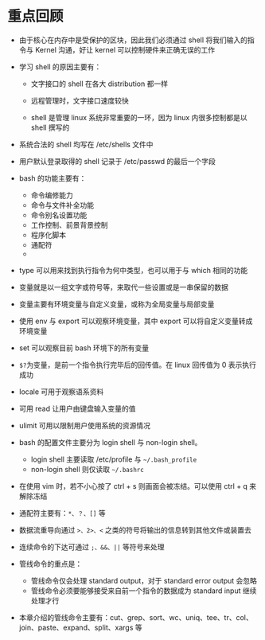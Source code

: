 # 重点回顾

- 由于核心在内存中是受保护的区块，因此我们必须通过 shell 将我们输入的指令与 Kernel 沟通，好让 kernel 可以控制硬件来正确无误的工作
- 学习 shell 的原因主要有：

  - 文字接口的 shell 在各大 distribution 都一样

  - 远程管理时，文字接口速度较快

  - shell 是管理 linux 系统非常重要的一环，因为 linux 内很多控制都是以 shell 撰写的
- 系统合法的 shell 均写在 /etc/shells 文件中
- 用户默认登录取得的 shell 记录于 /etc/passwd 的最后一个字段
- bash 的功能主要有：

  - 命令编修能力
  - 命令与文件补全功能
  - 命令别名设置功能
  - 工作控制、前景背景控制
  - 程序化脚本
  - 通配符
  - 
- type 可以用来找到执行指令为何中类型，也可以用于与 which 相同的功能
- 变量就是以一组文字或符号等，来取代一些设置或是一串保留的数据
- 变量主要有环境变量与自定义变量，或称为全局变量与局部变量
- 使用 env 与 export 可以观察环境变量，其中 export 可以将自定义变量转成环境变量
- set 可以观察目前 bash 环境下的所有变量
- `$?`为变量，是前一个指令执行完毕后的回传值。在 linux 回传值为 0 表示执行成功
- locale 可用于观察语系资料
- 可用 read 让用户由键盘输入变量的值
- ulimit 可用以限制用户使用系统的资源情况
- bash 的配置文件主要分为 login shell 与 non-login shell。
  - login shell 主要读取 /etc/profile 与 `~/.bash_profile`
  - non-login shell 则仅读取 `~/.bashrc`
- 在使用 vim 时，若不小心按了 ctrl + s 则画面会被冻结。可以使用 ctrl + q 来解除冻结
- 通配符主要有：`*、？、[]` 等
- 数据流重导向通过 `>、2>、<` 之类的符号将输出的信息转到其他文件或装置去
- 连续命令的下达可通过 `;、&&、||` 等符号来处理
- 管线命令的重点是：
  - 管线命令仅会处理 standard output，对于 standard error output 会忽略
  - 管线命令必须要能够接受来自前一个指令的数据成为 standard input 继续处理才行
- 本章介绍的管线命令主要有：cut、grep、sort、wc、uniq、tee、tr、col、join、paste、expand、split、xargs 等